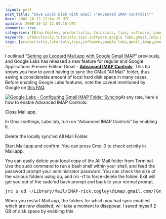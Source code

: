 ```yaml
---           
layout: post
post_title: "Save Local Disk with Gmail \"Advanced IMAP Controls\""
date: 2008-10-12 12:04:15 UTC
updated: 2008-10-12 12:04:15 UTC
comments: true
categories: [Blog-Cogley, productivity, tutorials, tips, software, google labs, gmail, imap, google]
keywords: productivity,tutorials,tips,software,google labs,gmail,imap,google
tags: [productivity,tutorials,tips,software,google labs,gmail,imap,google]
---
```

 

[](http://www.flickr.com/photos/81796435@N00/2933421057 "View 'Google Labs GMail Advanced IMAP Controls' on Flickr.com")I outlined "[Setting up Leopard Mail.app with Google Gmail IMAP](http://rick.cogley.info/blog/index.php?id=4961479062255821102)" previously, and Google Labs has released a new feature for regular and Google Applications Premier Edition Gmail - [**Advanced IMAP Controls**](http://gmailblog.blogspot.com/2008/10/new-in-labs-advanced-imap-controls.html). This tip shows you how to avoid having to sync the GMail "All Mail" folder, thus saving a considerable amount of local hard disk space in many cases. Before enabling Google Labs features, note the caveat mentioned by Google on [this FAQ](http://mail.google.com/support/bin/answer.py?hl=en&ctx=mail&answer=29418). 


[![Google Labs - Configuring Gmail IMAP Folder Syncing](http://farm4.static.flickr.com/3015/2934286100_9ff0e98cf0_m.jpg)](http://www.flickr.com/photos/81796435@N00/2934286100 "View 'Google Labs - Configuring Gmail IMAP Folder Syncing' on Flickr.com")At any rate, here's how to enable Advanced IMAP Controls: 





Close Mail.app.


In Gmail settings, Labs tab, turn on "Advanced IMAP Controls" by enabling it.


Delete the locally sync'ed All Mail Folder.


Start Mail.app and confirm. You can press Cmd-0 to check activity in Mail.app.





You can easily delete your local copy of the All Mail folder from Terminal. Use the sudo command to run a bash shell within your shell, and feed the password prompt your administrator password. You can check the size of the various folders using du, and rm -rf to force-delete the folder. Exit will get you out of the sudo'ed bash prompt and back to your normal prompt. 

<pre>jrc $ cd ~/Library/Mail/IMAP-rick.cogley\@imap.gmail.com/[Gmail]jrc $ sudo bashPassword: *********bash-3.2 # lsAll Mail.imapmbox Drafts.imapmbox Reference.imapmbox Starred.imapmboxExpiring.imapmboxSent Mail.imapmboxTrash.imapmbox OmniFocus.imapmbox Spam.imapmboxbash-3.2 # du -h -d 1bash-3.2 # rm -rf All \Mail.imapmbox/bash-3.2 # exitjrc $ </pre>
When you restart Mail.app, the folders for which you had sync enabled which are now disabled, will take a moment to disappear. I saved myself 2 GB of disk space by enabling this. 

